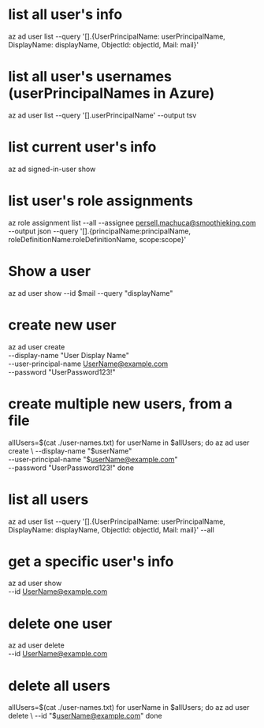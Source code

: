 # list all user's info
az ad user list --query '[].{UserPrincipalName: userPrincipalName, DisplayName: displayName, ObjectId: objectId, Mail: mail}'

# list all user's usernames (userPrincipalNames in Azure)
az ad user list --query '[].userPrincipalName' --output tsv

# list current user's info
az ad signed-in-user show

# list user's role assignments
az role assignment list --all --assignee persell.machuca@smoothieking.com --output json --query '[].{principalName:principalName, roleDefinitionName:roleDefinitionName, scope:scope}'

# Show a user
az ad user show --id $mail --query "displayName"

# create new user
az ad user create \
    --display-name "User Display Name" \
    --user-principal-name UserName@example.com \
    --password "UserPassword123!"

# create multiple new users, from a file
allUsers=$(cat ./user-names.txt)
for userName in $allUsers; do
    az ad user create \
        --display-name "$userName" \
        --user-principal-name "$userName@example.com" \
        --password "UserPassword123!"
done

# list all users
az ad user list --query '[].{UserPrincipalName: userPrincipalName, DisplayName: displayName, ObjectId: objectId, Mail: mail}' --all

# get a specific user's info
az ad user show \
    --id UserName@example.com

# delete one user
az ad user delete \
    --id UserName@example.com

# delete all users
allUsers=$(cat ./user-names.txt)
for userName in $allUsers; do
    az ad user delete \
        --id "$userName@example.com"
done
